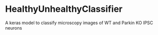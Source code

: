 # HealthyUnhealthyClassifier
A keras model to classify microscopy images of WT and Parkin KO IPSC neurons
